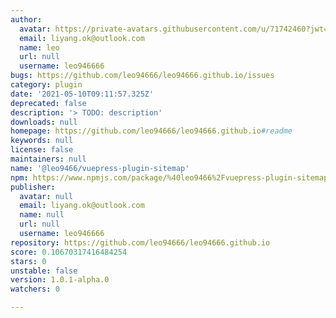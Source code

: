 ```yaml
---
author:
  avatar: https://private-avatars.githubusercontent.com/u/71742460?jwt=eyJhbGciOiJIUzI1NiIsInR5cCI6IkpXVCJ9.eyJpc3MiOiJnaXRodWIuY29tIiwiYXVkIjoicmF3LmdpdGh1YnVzZXJjb250ZW50LmNvbSIsImtleSI6ImtleTEiLCJleHAiOjE3MzQ2NzE1MjAsIm5iZiI6MTczNDY3MDMyMCwicGF0aCI6Ii91LzcxNzQyNDYwIn0.YdqTPVXHccKwY_p7jx8J0Q3fWKx0veS75fWP0dqjOtA&v=4
  email: liyang.ok@outlook.com
  name: leo
  url: null
  username: leo946666
bugs: https://github.com/leo94666/leo94666.github.io/issues
category: plugin
date: '2021-05-10T09:11:57.325Z'
deprecated: false
description: '> TODO: description'
downloads: null
homepage: https://github.com/leo94666/leo94666.github.io#readme
keywords: null
license: false
maintainers: null
name: '@leo9466/vuepress-plugin-sitemap'
npm: https://www.npmjs.com/package/%40leo9466%2Fvuepress-plugin-sitemap
publisher:
  avatar: null
  email: liyang.ok@outlook.com
  name: null
  url: null
  username: leo946666
repository: https://github.com/leo94666/leo94666.github.io
score: 0.10670317416484254
stars: 0
unstable: false
version: 1.0.1-alpha.0
watchers: 0

---
```


